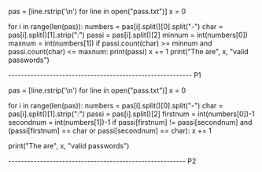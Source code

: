 
pas = [line.rstrip('\n') for line in open("pass.txt")]
x = 0
 
for i in range(len(pas)):
    numbers = pas[i].split()[0].split("-") 
    char = pas[i].split()[1].strip(":") 
    passi = pas[i].split()[2] 
    minnum = int(numbers[0]) 
    maxnum = int(numbers[1]) 
    if passi.count(char) >= minnum and passi.count(char) <= maxnum:
      print(passi)
      x += 1
print("The are", x, "valid passwords")

---------------------------------------------------------- P1

pas = [line.rstrip('\n') for line in open("pass.txt")]
x = 0




for i in range(len(pas)):
    numbers = pas[i].split()[0].split("-") 
    char = pas[i].split()[1].strip(":") 
    passi = pas[i].split()[2] 
    firstnum = int(numbers[0])-1 
    secondnum = int(numbers[1])-1 
    if passi[firstnum] != passi[secondnum] and (passi[firstnum] == char or passi[secondnum] == char):
        x += 1
 
print("The are", x, "valid passwords")

-------------------------------------------------------- P2



